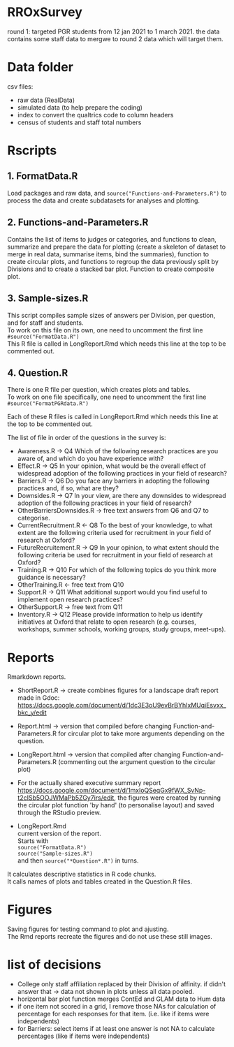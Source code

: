 # RROxSurvey

round 1: targeted PGR students from 12 jan 2021 to 1 march 2021. the data contains some staff data to mergwe to round 2 data which will target them.

# Data folder
csv files:  
- raw data (RealData)  
- simulated data (to help prepare the coding)   
- index to convert the qualtrics code to column headers   
- census of students and staff total numbers   


# Rscripts

## 1. FormatData.R
Load packages and raw data, and `source("Functions-and-Parameters.R")`
to process the data and create subdatasets for analyses and plotting.


## 2. Functions-and-Parameters.R
Contains the list of items to judges or categories, and functions to clean, summarize and prepare the data for plotting 
(create a skeleton of dataset to merge in real data, summarise items, bind the summaries),
function to create circular plots, and functions to regroup the data previously split by Divisions and to create a stacked bar plot. Function to create composite plot.


## 3. Sample-sizes.R
This script compiles sample sizes of answers per Division, per question, and for staff and students.  
To work on this file on its own, one need to uncomment the first line   
`#source("FormatData.R")`  
This R file is called in LongReport.Rmd which needs this line at the top to be commented out.  


## 4. Question.R

There is one R file per question, which creates plots and tables.  
To work on one file specifically, one need to uncomment the first line   
`#source("FormatPGRdata.R")`  

Each of these R files is called in LongReport.Rmd which needs this line at the top to be commented out.  

The list of file in order of the questions in the survey is:  
- Awareness.R -> Q4 Which of the following research practices are you aware of, and which do you have experience with?  
- Effect.R -> Q5 In your opinion, what would be the overall effect of widespread adoption of the following practices in your field of research?  
- Barriers.R -> Q6 Do you face any barriers in adopting the following practices and, if so, what are they?  
- Downsides.R -> Q7 In your view, are there any downsides to widespread adoption of the following practices in your field of research?  
- OtherBarriersDownsides.R -> free text answers from Q6 and Q7 to categorise.  
- CurrentRecruitment.R <- Q8 To the best of your knowledge, to what extent are the following criteria used for recruitment in your field of research at Oxford?  
- FutureRecruitement.R -> Q9 In your opinion, to what extent should the following criteria be used for recruitment in your field of research at Oxford?  
- Training.R -> Q10 For which of the following topics do you think more guidance is necessary?  
- OtherTraining.R <- free text from Q10  
- Support.R -> Q11 What additional support would you find useful to implement open research practices?  
- OtherSupport.R -> free text from Q11  
- Inventory.R -> Q12 Please provide information to help us identify initiatives at Oxford that relate to open research (e.g. courses, workshops, summer schools, working groups, study groups, meet-ups).  


# Reports
Rmarkdown reports.  

- ShortReport.R -> create combines figures for a landscape draft report made in Gdoc: https://docs.google.com/document/d/1dc3E3oU9evBrBYhIxMUqiEsvxx_bkc_y/edit  
- Report.html -> version that compiled before changing Function-and-Parameters.R for circular plot to take more arguments depending on the question.  
- LongReport.html -> version that compiled after changing Function-and-Parameters.R (commenting out the argument question to the circular plot)  
- For the actually shared executive summary report    https://docs.google.com/document/d/1mxloQSeqGx9fWX_SvNp-t2cISb5OOJWMaPb5ZGy7irs/edit, the figures were created by running the circular plot function 'by hand' (to personalise layout) and saved through the RStudio preview.  

- LongReport.Rmd  
current version of the report.  
Starts with   
`source("FormatData.R")`  
`source("Sample-sizes.R")`  
and then `source("*Question*.R")` in turns.  

It calculates descriptive statistics in R code chunks.  
It calls names of plots and tables created in the Question.R files.  

# Figures
Saving figures for testing command to plot and ajusting.   
The Rmd reports recreate the figures and do not use these still images.   

# list of decisions
- College only staff affiliation replaced by their Division of affinity. if didn't answer that -> data not shown in plots unless all data pooled.
- horizontal bar plot function merges ContEd and GLAM data to Hum data
- if one item not scored in a grid, I remove those NAs for calculation of percentage for each responses for that item. (i.e. like if items were independents)
- for Barriers: select items if at least one answer is not NA to calculate percentages (like if items were independents)